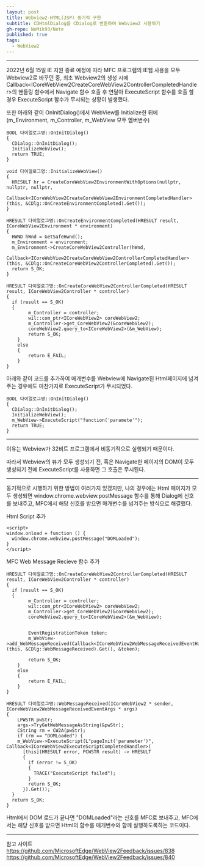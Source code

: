 ```yaml
---
layout: post
title: Webview2-HTML(JSP) 동기적 구현
subtitle: CDHtmlDialog를 CDialog로 변환하여 Webview2 사용하기
gh-repo: NoMik93/Note
published: true
tags:
  - WebView2
---
```


***

2022년 6월 15일 IE 지원 종료 예정에 따라 MFC 프로그램의 IE웹 사용을 모두 Webview2로 바꾸던 중, 최초 Webview2의 생성 시에 Callback\<ICoreWebView2CreateCoreWebView2ControllerCompletedHandler\>의 핸들링 함수에서
Navigate 함수 호출 후 연달아 ExecuteScript 함수를 호출 할 경우 ExecuteScript 함수가 무시되는 상황이 발생했다.

또한 아래와 같이 OnInitDialog()에서 WebView를 Initialize한 뒤에 (m_Environment, m_Controller, m_WebView 모두 멤버변수)

    BOOL 다이얼로그명::OnInitDialog()
    {
      CDialog::OnInitDialog();
      InitializeWebView();
      return TRUE;
    }
    
    void 다이얼로그명::InitializeWebView()
    {
      HRESULT hr = CreateCoreWebView2EnvironmentWithOptions(nullptr, nullptr, nullptr,
		    Callback<ICoreWebView2CreateCoreWebView2EnvironmentCompletedHandler>(this, &CDlg::OnCreateEnvironmentCompleted).Get());
    }
    
    HRESULT 다이얼로그명::OnCreateEnvironmentCompleted(HRESULT result, ICoreWebView2Environment * environment)
    {
      HWND hWnd = GetSafeHwnd();
      m_Environment = environment;
      m_Environment->CreateCoreWebView2Controller(hWnd,
        Callback<ICoreWebView2CreateCoreWebView2ControllerCompletedHandler>(this, &CDlg::OnCreateCoreWebView2ControllerCompleted).Get());
      return S_OK;
    }
    
    HRESULT 다이얼로그명::OnCreateCoreWebView2ControllerCompleted(HRESULT result, ICoreWebView2Controller * controller)
    {
      if (result == S_OK)
      {
		    m_Controller = controller;
		    wil::com_ptr<ICoreWebView2> coreWebView2;
		    m_Controller->get_CoreWebView2(&coreWebView2);
		    coreWebView2.query_to<ICoreWebView2>(&m_WebView);
		    return S_OK;
	    }
	    else
	    {
		    return E_FAIL;
	    }
    }

아래와 같이 코드를 추가하여 매개변수를 Webview에 Navigate된 Html페이지에 넘겨주는 경우에도 마찬가지로 ExecuteScript가 무시되었다.

    BOOL 다이얼로그명::OnInitDialog()
    {
      CDialog::OnInitDialog();
      InitializeWebView();
      m_WebView->ExecuteScript("function('paramete'");
      return TRUE;
    }

***

이유는 Webview가 32비트 프로그램에서 비동기적으로 실행되기 때문이다.

따라서 Webview의 뷰가 모두 생성되기 전, 혹은 Navigate한 페이지의 DOM이 모두 생성되기 전에 ExecuteScript를 사용하면 그 호출은 무시된다.

***

동기적으로 시행하기 위한 방법이 여러가지 있겠지만, 나의 경우에는 Html 페이지가 모두 생성되면 window.chrome.webview.postMessage 함수를 통해 Dialog에 신호를 보내주고,
MFC에서 해당 신호를 받으면 매개변수를 넘겨주는 방식으로 해결했다.


Html Script 추가

    <script>
    window.onload = function () {
      window.chrome.webview.postMessage("DOMLoaded");
    }
    </script>

MFC Web Message Recieve 함수 추가

    HRESULT 다이얼로그명::OnCreateCoreWebView2ControllerCompleted(HRESULT result, ICoreWebView2Controller * controller)
    {
      if (result == S_OK)
      {
		    m_Controller = controller;
		    wil::com_ptr<ICoreWebView2> coreWebView2;
		    m_Controller->get_CoreWebView2(&coreWebView2);
		    coreWebView2.query_to<ICoreWebView2>(&m_WebView);
        
        
		    EventRegistrationToken token;
		    m_WebView->add_WebMessageReceived(Callback<ICoreWebView2WebMessageReceivedEventHandler>(this, &CDlg::WebMessageReceived).Get(), &token);
        
		    return S_OK;
	    }
	    else
	    {
		    return E_FAIL;
	    }
    }
    
    HRESULT 다이얼로그명::WebMessageReceived(ICoreWebView2 * sender, ICoreWebView2WebMessageReceivedEventArgs * args)
    {
	    LPWSTR pwStr;
	    args->TryGetWebMessageAsString(&pwStr);
	    CString rm = CW2A(pwStr);
	    if (rm == "DOMLoaded") {
        m_WebView->ExecuteScript(L"pageInit('parameter')", Callback<ICoreWebView2ExecuteScriptCompletedHandler>(
          [this](HRESULT error, PCWSTR result) -> HRESULT
          {
            if (error != S_OK)
            {
              TRACE("ExecuteScript failed");
            }
            return S_OK;
          }).Get());
      }
      return S_OK;
    }
    
Html에서 DOM 로드가 끝나면 "DOMLoaded"라는 신호를 MFC로 보내주고, MFC에서는 해당 신호를 받으면 Html의 함수를 매개변수와 함께 실행하도록하는 코드이다.

***

참고 사이트   
https://github.com/MicrosoftEdge/WebView2Feedback/issues/838   
https://github.com/MicrosoftEdge/WebView2Feedback/issues/840
